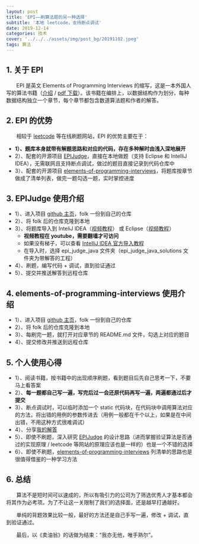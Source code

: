 ```yaml
---
layout: post
title: 'EPI——刷算法题的另一种选择'
subtitle: '本地 leetcode，支持断点调试'
date: 2019-12-14
categories: 技术
cover: '../../../assets/img/post_bg/20191102.jpeg'
tags: 算法
---
```



## 1. 关于 EPI

&#160; &#160; &#160; &#160;EPI 是英文 Elements of Programming Interviews 的缩写，这是一本外国人写的算法书籍（[介绍](https://book.douban.com/subject/26814762/) / [pdf 下载](http://gen.lib.rus.ec/book/index.php?md5=DA5EECA51EB9140678AB5C1D94DE0C68)）。该书籍在编排上，以数据结构作为划分，每种数据结构独立一个章节，每个章节都包含数道算法题和作者的解答。

## 2. EPI 的优势

&#160; &#160; &#160; &#160;相较于 [leetcode](https://leetcode.com) 等在线刷题网站，EPI 的优势主要在于：

* __1）、题库本身就带有解题思路和对应的代码，存在多种解时由浅入深地展开__
* 2）、配套的开源项目 [EPIJudge](https://github.com/adnanaziz/EPIJudge)，直接在本地做题（支持 Eclipse 和 IntelliJ IDEA），无需联网且支持断点调试，做过的题目直接记录到代码仓库中
* 3）、配套的开源项目 [elements-of-programming-interviews](https://github.com/gardncl/elements-of-programming-interviews)，将题库按章节做成了清单列表，做完一题勾选一题，实时掌控进度



## 3. EPIJudge 使用介绍

* 1）、进入项目 [github 主页](https://github.com/adnanaziz/EPIJudge)，folk 一份到自己的仓库
* 2）、将 folk 后的仓库克隆到本地
* 3）、将题库导入到 InteliJ IDEA（[视频教程](https://youtu.be/1BzHUpluQHM)） 或 Eclipse（[视频教程](https://youtu.be/i9uz9Zazo0A)）
	* __视频教程在 youtube，需要翻墙才可访问__
	* 如果没有梯子，可以查看 [IntelliJ IDEA 官方导入教程](https://www.jetbrains.com/help/idea/2019.3/create-a-project-from-existing-sources.html)
	* 在导入时，选择 epi_judge_java 文件夹（epi_judge_java_solutions 文件夹为带解答的工程）
* 4）、刷题，编写代码 + 调试，直到验证通过
* 5）、提交并推送解答到远程仓库



## 4. elements-of-programming-interviews 使用介绍

* 1）、进入项目 [github 主页](https://github.com/gardncl/elements-of-programming-interviews)，folk 一份到自己的仓库
* 2）、将 folk 后的仓库克隆到本地
* 3）、每刷完一题，就打开对应章节的 README.md 文件，勾选上对应的题目
* 4）、提交修改并推送到远程仓库


## 5. 个人使用心得

* 1）、阅读书籍，按书籍中的出现顺序刷题，看到题目后先自己思考一下，不要马上看答案
* 2）、__每一题都自己写一遍，写完后过一会还原代码再写一遍，两遍都通过后才提交__
* 3）、断点调试时，可以临时添加一个 static 代码块，在代码块中调用算法对应的方法，将出错的用例的参数传进去（用例一般都在千个以上，如果是在中间出错，不用这种方式很难调试）
* 4）、分享[我的解答](https://github.com/WuFengXue/EPIJudge)
* 5）、即使不刷题，深入研究 [EPIJudge](https://github.com/adnanaziz/EPIJudge) 的设计思路（进而掌握验证算法是否通过的实现原理 / leetcode 等网站的原理应该也是一样的）也是一个不错的选择
* 6）、即使不刷题，[elements-of-programming-interviews](https://github.com/gardncl/elements-of-programming-interviews) 列清单的思路也是很值得借鉴的一种学习方法

## 6. 总结

&#160; &#160; &#160; &#160;算法不是短时间可以速成的，所以有吸引力的公司为了筛选优秀人才基本都会将其作为必考项。为了不让这一关限制了我们的选择面，还是越早打通越好。

&#160; &#160; &#160; &#160;单纯的背题效果比较一般，最好的方法还是自己手写一遍，修改 + 调试，直到验证通过。

&#160; &#160; &#160; &#160;最后，以《卖油翁》的话做为结束：“我亦无他，唯手熟尔”。

